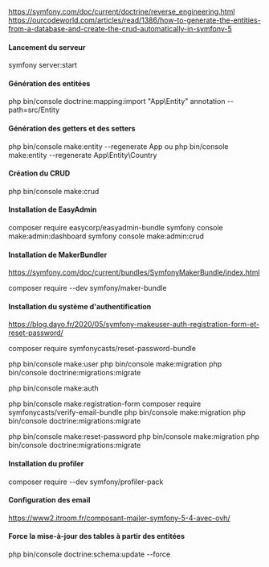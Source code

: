 
https://symfony.com/doc/current/doctrine/reverse_engineering.html
https://ourcodeworld.com/articles/read/1386/how-to-generate-the-entities-from-a-database-and-create-the-crud-automatically-in-symfony-5


#### Lancement du serveur

symfony server:start

#### Génération des entitées

php bin/console doctrine:mapping:import "App\Entity" annotation --path=src/Entity


#### Génération des getters et des setters

php bin/console make:entity --regenerate App
ou 
php bin/console make:entity --regenerate App\\Entity\\Country


#### Création du CRUD

php bin/console make:crud


#### Installation de EasyAdmin

composer require easycorp/easyadmin-bundle
symfony console make:admin:dashboard
symfony console make:admin:crud


#### Installation de MakerBundler

https://symfony.com/doc/current/bundles/SymfonyMakerBundle/index.html

composer require --dev symfony/maker-bundle


#### Installation du système d'authentification

https://blog.dayo.fr/2020/05/symfony-makeuser-auth-registration-form-et-reset-password/

composer require symfonycasts/reset-password-bundle

php bin/console make:user
php bin/console make:migration
php bin/console doctrine:migrations:migrate

php bin/console make:auth

php bin/console make:registration-form
composer require symfonycasts/verify-email-bundle
php bin/console make:migration
php bin/console doctrine:migrations:migrate

php bin/console make:reset-password
php bin/console make:migration
php bin/console doctrine:migrations:migrate


#### Installation du profiler

composer require --dev symfony/profiler-pack



#### Configuration des email

https://www2.itroom.fr/composant-mailer-symfony-5-4-avec-ovh/


#### Force la mise-à-jour des tables à partir des entitées

php bin/console doctrine:schema:update --force
